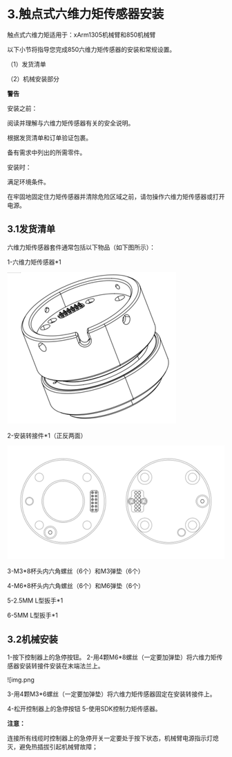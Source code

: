 ﻿
# 3.触点式六维力矩传感器安装

触点式六维力矩适用于：xArm1305机械臂和850机械臂

以下小节将指导您完成850六维力矩传感器的安装和常规设置。

（1）发货清单

（2）机械安装部分

**警告**

安装之前：

阅读并理解与六维力矩传感器有关的安全说明。

根据发货清单和订单验证包裹。

备有需求中列出的所需零件。

安装时：

满足环境条件。

在牢固地固定住力矩传感器并清除危险区域之前，请勿操作六维力矩传感器或打开电源。






## 3.1**发货清单**
六维力矩传感器套件通常包括以下物品（如下图所示）：

1-六维力矩传感器\*1

![](assets/img_8.png)

2-安装转接件\*1（正反两面）

![](assets/img_9.png)

3-M3\*8杯头内六角螺丝（6个）和M3弹垫（6个）

4-M6\*8杯头内六角螺丝（6个）和M6弹垫（6个）

5-2.5MM L型扳手\*1

6-5MM L型扳手\*1

## 3.2**机械安装**

1-按下控制器上的急停按钮。
2-用4颗M6\*8螺丝（一定要加弹垫）将六维力矩传感器安装转接件安装在末端法兰上。


![img.png

3-用4颗M3\*6螺丝（一定要加弹垫）将六维力矩传感器固定在安装转接件上。



4-松开控制器上的急停按钮
5-使用SDK控制力矩传感器。      

**注意：**

连接所有线缆时控制器上的急停开关一定要处于按下状态，机械臂电源指示灯熄灭，避免热插拔引起机械臂故障； 

